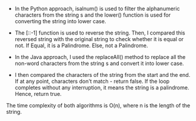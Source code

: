 - In the Python approach, isalnum() is used to filter the alphanumeric characters from the string s and the lower() function is used for converting the string into lower case.
- The [::-1] function is used to reverse the string. Then, I compared this reversed string with the original string to check whether it is equal or not. If Equal, it is a Palindrome. Else, not a Palindrome.

- In the Java approach, I used the replaceAll() method to replace all the non-word characters from the string s and convert it into lower case. 
- I then compared the characters of the string from the start and the end. If at any point, characters don't match - return false. If the loop completes without any interruption, it means the string is a palindrome. Hence, return true.

The time complexity of both algorithms is O(n), where n is the length of the string.
